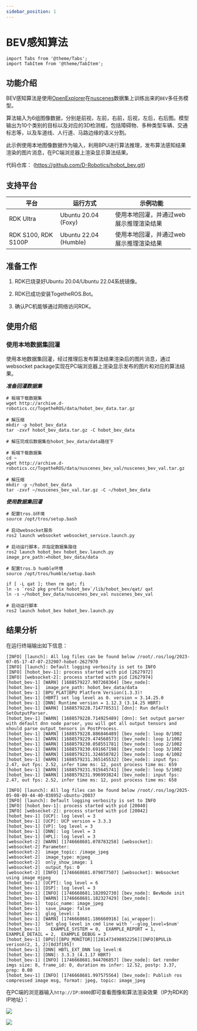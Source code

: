 ```yaml
---
sidebar_position: 1
---
```

# BEV感知算法

```mdx-code-block
import Tabs from '@theme/Tabs';
import TabItem from '@theme/TabItem';
```

## 功能介绍

BEV感知算法是使用[OpenExplorer](https://developer.d-robotics.cc/api/v1/fileData/horizon_j5_open_explorer_cn_doc/hat/source/examples/bev.html)在[nuscenes](https://www.nuscenes.org/nuscenes)数据集上训练出来的`BEV`多任务模型。

算法输入为6组图像数据，分别是前视，左前，右前，后视，左后，右后图。模型输出为10个类别的目标以及对应的3D检测框，包括障碍物、多种类型车辆、交通标志等，以及车道线、人行道、马路边缘的语义分割。

此示例使用本地图像数据作为输入，利用BPU进行算法推理，发布算法感知结果渲染的图片消息，在PC端浏览器上渲染显示算法结果。

代码仓库： (https://github.com/D-Robotics/hobot_bev.git)

## 支持平台

| 平台      | 运行方式     | 示例功能                                |
| --------- | ------------ | --------------------------------------- |
| RDK Ultra | Ubuntu 20.04 (Foxy) | 使用本地回灌，并通过web展示推理渲染结果 |
| RDK S100, RDK S100P | Ubuntu 22.04 (Humble) | 使用本地回灌，并通过web展示推理渲染结果 |

## 准备工作

1. RDK已烧录好Ubuntu 20.04/Ubuntu 22.04系统镜像。

2. RDK已成功安装TogetheROS.Bot。

3. 确认PC机能够通过网络访问RDK。

## 使用介绍

### 使用本地数据集回灌

使用本地数据集回灌，经过推理后发布算法结果渲染后的图片消息，通过websocket package实现在PC端浏览器上渲染显示发布的图片和对应的算法结果。

***准备回灌数据集***

<Tabs groupId="tros-distro">
<TabItem value="foxy" label="Foxy">

```shell
# 板端下载数据集
wget http://archive.d-robotics.cc/TogetheROS/data/hobot_bev_data.tar.gz

# 解压缩
mkdir -p hobot_bev_data
tar -zxvf hobot_bev_data.tar.gz -C hobot_bev_data

# 解压完成后数据集在hobot_bev_data/data路径下
```

</TabItem>

<TabItem value="humble" label="Humble">

```shell
# 板端下载数据集
cd ~
wget http://archive.d-robotics.cc/TogetheROS/data/nuscenes_bev_val/nuscenes_bev_val.tar.gz

# 解压缩
mkdir -p ~/hobot_bev_data
tar -zxvf ~/nuscenes_bev_val.tar.gz -C ~/hobot_bev_data
```

</TabItem>

</Tabs>

***使用数据集回灌***

<Tabs groupId="tros-distro">
<TabItem value="foxy" label="Foxy">

```shell
# 配置tros.b环境
source /opt/tros/setup.bash

# 启动websocket服务
ros2 launch websocket websocket_service.launch.py

# 启动运行脚本，并指定数据集路径
ros2 launch hobot_bev hobot_bev.launch.py image_pre_path:=hobot_bev_data/data
```

</TabItem>

<TabItem value="humble" label="Humble">

```shell
# 配置tros.b humble环境
source /opt/tros/humble/setup.bash

if [ -L qat ]; then rm qat; fi
ln -s `ros2 pkg prefix hobot_bev`/lib/hobot_bev/qat/ qat
ln -s ~/hobot_bev_data/nuscenes_bev_val nuscenes_bev_val

# 启动运行脚本
ros2 launch hobot_bev hobot_bev.launch.py
```

</TabItem>

</Tabs>

## 结果分析

在运行终端输出如下信息：

<Tabs groupId="tros-distro">
<TabItem value="foxy" label="Foxy">

```text
[INFO] [launch]: All log files can be found below /root/.ros/log/2023-07-05-17-47-07-232907-hobot-2627970
[INFO] [launch]: Default logging verbosity is set to INFO
[INFO] [hobot_bev-1]: process started with pid [2627972]
[INFO] [websocket-2]: process started with pid [2627974]
[hobot_bev-1] [WARN] [1688579227.907268364] [bev_node]:
[hobot_bev-1]  image_pre_path: hobot_bev_data/data
[hobot_bev-1] [BPU_PLAT]BPU Platform Version(1.3.3)!
[hobot_bev-1] [HBRT] set log level as 0. version = 3.14.25.0
[hobot_bev-1] [DNN] Runtime version = 1.12.3_(3.14.25 HBRT)
[hobot_bev-1] [WARN] [1688579228.714778531] [dnn]: Run default SetOutputParser.
[hobot_bev-1] [WARN] [1688579228.714925489] [dnn]: Set output parser with default dnn node parser, you will get all output tensors and should parse output_tensors in PostProcess.
[hobot_bev-1] [WARN] [1688579228.886846489] [bev_node]: loop 0/1002
[hobot_bev-1] [WARN] [1688579229.474568573] [bev_node]: loop 1/1002
[hobot_bev-1] [WARN] [1688579230.058551781] [bev_node]: loop 2/1002
[hobot_bev-1] [WARN] [1688579230.691667198] [bev_node]: loop 3/1002
[hobot_bev-1] [WARN] [1688579231.324658782] [bev_node]: loop 4/1002
[hobot_bev-1] [WARN] [1688579231.365145532] [bev_node]: input fps: 2.47, out fps: 2.52, infer time ms: 12, post process time ms: 659
[hobot_bev-1] [WARN] [1688579231.915645741] [bev_node]: loop 5/1002
[hobot_bev-1] [WARN] [1688579231.996993824] [bev_node]: input fps: 2.47, out fps: 2.52, infer time ms: 12, post process time ms: 658
```

</TabItem>

<TabItem value="humble" label="Humble">

```text
[INFO] [launch]: All log files can be found below /root/.ros/log/2025-05-08-09-44-40-838952-ubuntu-20037
[INFO] [launch]: Default logging verbosity is set to INFO
[INFO] [hobot_bev-1]: process started with pid [20040]
[INFO] [websocket-2]: process started with pid [20042]
[hobot_bev-1] [UCP]: log level = 3
[hobot_bev-1] [UCP]: UCP version = 3.3.3
[hobot_bev-1] [VP]: log level = 3
[hobot_bev-1] [DNN]: log level = 3
[hobot_bev-1] [HPL]: log level = 3
[websocket-2] [WARN] [1746668681.078783258] [websocket]:
[websocket-2] Parameter:
[websocket-2]  image_topic: /image_jpeg
[websocket-2]  image_type: mjpeg
[websocket-2]  only_show_image: 1
[websocket-2]  output_fps: 0
[websocket-2] [INFO] [1746668681.079077507] [websocket]: Websocket using image mjpeg
[hobot_bev-1] [UCPT]: log level = 6
[hobot_bev-1] [DSP]: log level = 3
[hobot_bev-1] [INFO] [1746668681.182092730] [bev_node]: BevNode init
[hobot_bev-1] [WARN] [1746668681.182327429] [bev_node]:
[hobot_bev-1]  topic_name: image_jpeg
[hobot_bev-1]  save_image: false
[hobot_bev-1]  glog_level: 1
[hobot_bev-1] [WARN] [1746668681.186660916] [ai_wrapper]:
[hobot_bev-1]  Set glog level in cmd line with '--glog_level=$num'
[hobot_bev-1]    EXAMPLE_SYSTEM = 0,  EXAMPLE_REPORT = 1,  EXAMPLE_DETAIL = 2,  EXAMPLE_DEBUG = 3
[hobot_bev-1] [BPU][[BPU_MONITOR]][281473498852256][INFO]BPULib verison(2, 1, 2)[0d3f195]!
[hobot_bev-1] [DNN] HBTL_EXT_DNN log level:6
[hobot_bev-1] [DNN]: 3.3.3_(4.1.17 HBRT)
[hobot_bev-1] [INFO] [1746668681.944706857] [bev_node]: Get render imgs size: 8, frame_id: 0, duration ms infer: 12.52, postp: 3.37, prep: 0.00
[hobot_bev-1] [INFO] [1746668681.997575564] [bev_node]: Publish ros compressed image msg, format: jpeg, topic: image_jpeg
```

</TabItem>

</Tabs>

在PC端的浏览器输入`http://IP:8000`即可查看图像和算法渲染效果（IP为RDK的IP地址）：

<Tabs groupId="tros-distro">
<TabItem value="foxy" label="Foxy">

![](https://rdk-doc.oss-cn-beijing.aliyuncs.com/doc/img/05_Robot_development/03_boxs/function/image/box_adv/render_bev.jpeg)

</TabItem>

<TabItem value="humble" label="Humble">

![](https://rdk-doc.oss-cn-beijing.aliyuncs.com/doc/img/05_Robot_development/03_boxs/function/image/box_adv/render_bev_s100.jpeg)

</TabItem>

</Tabs>
